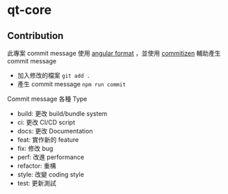 # qt-core

## Contribution

此專案 commit message 使用 [angular format](https://github.com/angular/angular/blob/22b96b9/CONTRIBUTING.md#-commit-message-guidelines) ，並使用 [commitizen](http://commitizen.github.io/cz-cli/) 輔助產生 commit message

- 加入修改的檔案 `git add .`
- 產生 commit message `npm run commit`

Commit message 各種 Type

- build: 更改 build/bundle system
- ci: 更改 CI/CD script
- docs: 更改 Documentation
- feat: 實作新的 feature
- fix: 修改 bug
- perf: 改進 performance
- refactor: 重構
- style: 改變 coding style
- test: 更新測試
